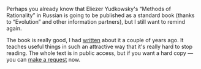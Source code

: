﻿Perhaps you already know that Eliezer Yudkowsky's “Methods of Rationality” in Russian is going to be published as a standard book (thanks to “Evolution” and other information partners), but I still want to remind again.

The book is really good, I had [written](/notes/hpmor) about it a couple of years ago. It teaches useful things in such an attractive way that it's really hard to stop reading. The whole text is in public access, but if you want a hard copy — you can [make a request](https://planeta.ru/campaigns/hpmor) now.